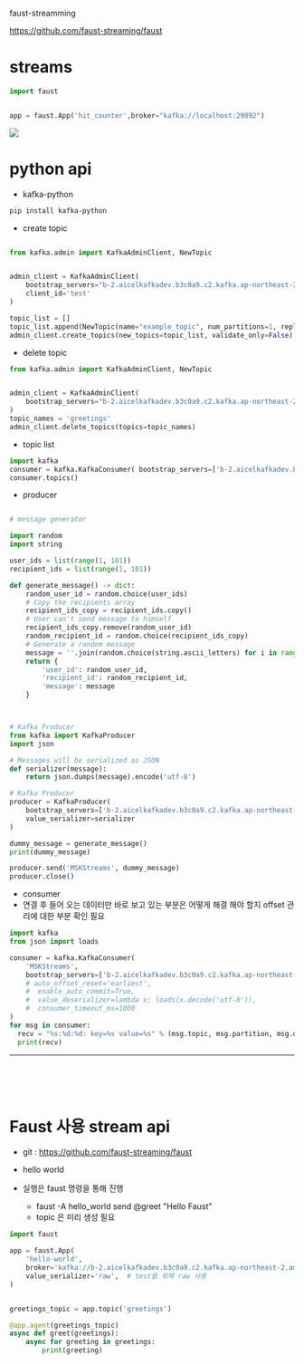 

faust-streamming

https://github.com/faust-streaming/faust



# streams 


```py
import faust 


app = faust.App('hit_counter',broker="kafka://localhost:29092")


```


![](https://cdn.confluent.io/wp-content/uploads/integrations-with-apache-kafka-768x503.png)






# python api
- kafka-python
```bash
pip install kafka-python
```

- create topic
```py

from kafka.admin import KafkaAdminClient, NewTopic


admin_client = KafkaAdminClient(
    bootstrap_servers="b-2.aicelkafkadev.b3c0a9.c2.kafka.ap-northeast-2.amazonaws.com:9092", 
    client_id='test'
)

topic_list = []
topic_list.append(NewTopic(name="example_topic", num_partitions=1, replication_factor=1))
admin_client.create_topics(new_topics=topic_list, validate_only=False)


```  
- delete topic
```py
from kafka.admin import KafkaAdminClient, NewTopic


admin_client = KafkaAdminClient(
    bootstrap_servers="b-2.aicelkafkadev.b3c0a9.c2.kafka.ap-northeast-2.amazonaws.com:9092"
)
topic_names = 'greetings'
admin_client.delete_topics(topics=topic_names)
```

- topic list 
```py
import kafka
consumer = kafka.KafkaConsumer( bootstrap_servers=['b-2.aicelkafkadev.b3c0a9.c2.kafka.ap-northeast-2.amazonaws.com:9092'])
consumer.topics()
```

- producer
```py

# message generator

import random 
import string 

user_ids = list(range(1, 101))
recipient_ids = list(range(1, 101))

def generate_message() -> dict:
    random_user_id = random.choice(user_ids)
    # Copy the recipients array
    recipient_ids_copy = recipient_ids.copy()
    # User can't send message to himself
    recipient_ids_copy.remove(random_user_id)
    random_recipient_id = random.choice(recipient_ids_copy)
    # Generate a random message
    message = ''.join(random.choice(string.ascii_letters) for i in range(32))
    return {
        'user_id': random_user_id,
        'recipient_id': random_recipient_id,
        'message': message
    }



# Kafka Producer
from kafka import KafkaProducer
import json

# Messages will be serialized as JSON 
def serializer(message):
    return json.dumps(message).encode('utf-8')

# Kafka Producer
producer = KafkaProducer(
    bootstrap_servers=['b-2.aicelkafkadev.b3c0a9.c2.kafka.ap-northeast-2.amazonaws.com:9092'],
    value_serializer=serializer
)

dummy_message = generate_message()
print(dummy_message)

producer.send('MSKStreams', dummy_message)
producer.close()

```

- consumer 
- 연결 후 들어 오는 데이터만 바로 보고 있는 부분은 어떻게 해결 해야 할지 offset 관리에 대한 부분 확인 필요 
```py
import kafka
from json import loads

consumer = kafka.KafkaConsumer(
    'MSKStreams',
    bootstrap_servers=['b-2.aicelkafkadev.b3c0a9.c2.kafka.ap-northeast-2.amazonaws.com:9092'],
    # auto_offset_reset='earliest',
    #  enable_auto_commit=True,
    #  value_deserializer=lambda x: loads(x.decode('utf-8')),
    #  consumer_timeout_ms=1000
)
for msg in consumer:
  recv = "%s:%d:%d: key=%s value=%s" % (msg.topic, msg.partition, msg.offset, msg.key, msg.value)
  print(recv)
```



- - -
<br>
<br>
<br>

# Faust 사용 stream api 
- git : https://github.com/faust-streaming/faust

- hello world
- 실행은 faust 명령을 통해 진행
  - faust -A hello_world send @greet "Hello Faust"
  - topic 은 미리 생성 필요 
```py
import faust

app = faust.App(
    'hello-world',
    broker='kafka://b-2.aicelkafkadev.b3c0a9.c2.kafka.ap-northeast-2.amazonaws.com:9092',
    value_serializer='raw',  # test를 위해 raw 사용 
)


greetings_topic = app.topic('greetings')

@app.agent(greetings_topic)
async def greet(greetings):
    async for greeting in greetings:
        print(greeting)
```







